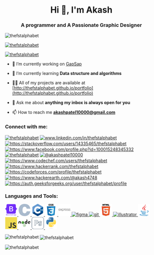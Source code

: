 <h1 align="center">Hi 👋, I'm Akash</h1>
<h3 align="center">A programmer and A Passionate Graphic Designer</h3>

<p align="left"> <img src="https://komarev.com/ghpvc/?username=thefstalphabet&label=Profile%20views&color=0e75b6&style=flat" alt="thefstalphabet" /> </p>

<p align="left"> <a href="https://github.com/ryo-ma/github-profile-trophy"><img src="https://github-profile-trophy.vercel.app/?username=thefstalphabet" alt="thefstalphabet" /></a> </p>

<p align="left"> <a href="https://twitter.com/thefstalphabet" target="blank"><img src="https://img.shields.io/twitter/follow/thefstalphabet?logo=twitter&style=for-the-badge" alt="thefstalphabet" /></a> </p>

- 🔭 I’m currently working on [GapSap](https://github.com/thefstalphabet/GapSap)

- 🌱 I’m currently learning **Data structure and algorithms**

- 👨‍💻 All of my projects are available at [http://thefstalphabet.github.io/portfolio](http://thefstalphabet.github.io/portfolio)

- 💬 Ask me about **anything my inbox is always open for you**

- 📫 How to reach me **akashpatel10000@gmail.com**

<h3 align="left">Connect with me:</h3>
<p align="left">
<a href="https://twitter.com/thefstalphabet" target="blank"><img align="center" src="https://raw.githubusercontent.com/rahuldkjain/github-profile-readme-generator/neutral-icons/src/images/icons/Social/twitter.svg" alt="thefstalphabet" height="30" width="40" /></a>
<a href="https://linkedin.com/in/www.linkedin.com/in/thefstalphabet" target="blank"><img align="center" src="https://raw.githubusercontent.com/rahuldkjain/github-profile-readme-generator/neutral-icons/src/images/icons/Social/linked-in-alt.svg" alt="www.linkedin.com/in/thefstalphabet" height="30" width="40" /></a>
<a href="https://stackoverflow.com/users/https://stackoverflow.com/users/14335465/thefstalphabet" target="blank"><img align="center" src="https://raw.githubusercontent.com/rahuldkjain/github-profile-readme-generator/neutral-icons/src/images/icons/Social/stack-overflow.svg" alt="https://stackoverflow.com/users/14335465/thefstalphabet" height="30" width="40" /></a>
<a href="https://fb.com/https://www.facebook.com/profile.php?id=100015248345332" target="blank"><img align="center" src="https://raw.githubusercontent.com/rahuldkjain/github-profile-readme-generator/neutral-icons/src/images/icons/Social/facebook.svg" alt="https://www.facebook.com/profile.php?id=100015248345332" height="30" width="40" /></a>
<a href="https://instagram.com/thefstalphabet" target="blank"><img align="center" src="https://raw.githubusercontent.com/rahuldkjain/github-profile-readme-generator/neutral-icons/src/images/icons/Social/instagram.svg" alt="thefstalphabet" height="30" width="40" /></a>
<a href="https://medium.com/@akashpatel10000" target="blank"><img align="center" src="https://raw.githubusercontent.com/rahuldkjain/github-profile-readme-generator/neutral-icons/src/images/icons/Social/medium.svg" alt="@akashpatel10000" height="30" width="40" /></a>
<a href="https://www.codechef.com/users/https://www.codechef.com/users/thefstalphabet" target="blank"><img align="center" src="https://cdn.jsdelivr.net/npm/simple-icons@3.1.0/icons/codechef.svg" alt="https://www.codechef.com/users/thefstalphabet" height="30" width="40" /></a>
<a href="https://www.hackerrank.com/https://www.hackerrank.com/thefstalphabet" target="blank"><img align="center" src="https://raw.githubusercontent.com/rahuldkjain/github-profile-readme-generator/neutral-icons/src/images/icons/Social/hackerrank.svg" alt="https://www.hackerrank.com/thefstalphabet" height="30" width="40" /></a>
<a href="https://codeforces.com/profile/https://codeforces.com/profile/thefstalphabet" target="blank"><img align="center" src="https://cdn.jsdelivr.net/npm/simple-icons@3.0.1/icons/codeforces.svg" alt="https://codeforces.com/profile/thefstalphabet" height="30" width="40" /></a>
<a href="https://www.hackerearth.com/https://www.hackerearth.com/@akash4748" target="blank"><img align="center" src="https://raw.githubusercontent.com/rahuldkjain/github-profile-readme-generator/neutral-icons/src/images/icons/Social/hackerearth.svg" alt="https://www.hackerearth.com/@akash4748" height="30" width="40" /></a>
<a href="https://auth.geeksforgeeks.org/user/https://auth.geeksforgeeks.org/user/thefstalphabet/profile" target="blank"><img align="center" src="https://raw.githubusercontent.com/rahuldkjain/github-profile-readme-generator/neutral-icons/src/images/icons/Social/geeks-for-geeks.svg" alt="https://auth.geeksforgeeks.org/user/thefstalphabet/profile" height="30" width="40" /></a>
</p>

<h3 align="left">Languages and Tools:</h3>
<p align="left"> <a href="https://getbootstrap.com" target="_blank"> <img src="https://raw.githubusercontent.com/devicons/devicon/master/icons/bootstrap/bootstrap-plain-wordmark.svg" alt="bootstrap" width="40" height="40"/> </a> <a href="https://www.cprogramming.com/" target="_blank"> <img src="https://raw.githubusercontent.com/devicons/devicon/master/icons/c/c-original.svg" alt="c" width="40" height="40"/> </a> <a href="https://www.w3schools.com/cpp/" target="_blank"> <img src="https://raw.githubusercontent.com/devicons/devicon/master/icons/cplusplus/cplusplus-original.svg" alt="cplusplus" width="40" height="40"/> </a> <a href="https://www.w3schools.com/css/" target="_blank"> <img src="https://raw.githubusercontent.com/devicons/devicon/master/icons/css3/css3-original-wordmark.svg" alt="css3" width="40" height="40"/> </a> <a href="https://expressjs.com" target="_blank"> <img src="https://raw.githubusercontent.com/devicons/devicon/master/icons/express/express-original-wordmark.svg" alt="express" width="40" height="40"/> </a> <a href="https://www.figma.com/" target="_blank"> <img src="https://www.vectorlogo.zone/logos/figma/figma-icon.svg" alt="figma" width="40" height="40"/> </a> <a href="https://git-scm.com/" target="_blank"> <img src="https://www.vectorlogo.zone/logos/git-scm/git-scm-icon.svg" alt="git" width="40" height="40"/> </a> <a href="https://www.w3.org/html/" target="_blank"> <img src="https://raw.githubusercontent.com/devicons/devicon/master/icons/html5/html5-original-wordmark.svg" alt="html5" width="40" height="40"/> </a> <a href="https://www.adobe.com/in/products/illustrator.html" target="_blank"> <img src="https://www.vectorlogo.zone/logos/adobe_illustrator/adobe_illustrator-icon.svg" alt="illustrator" width="40" height="40"/> </a> <a href="https://www.java.com" target="_blank"> <img src="https://raw.githubusercontent.com/devicons/devicon/master/icons/java/java-original.svg" alt="java" width="40" height="40"/> </a> <a href="https://developer.mozilla.org/en-US/docs/Web/JavaScript" target="_blank"> <img src="https://raw.githubusercontent.com/devicons/devicon/master/icons/javascript/javascript-original.svg" alt="javascript" width="40" height="40"/> </a> <a href="https://nodejs.org" target="_blank"> <img src="https://raw.githubusercontent.com/devicons/devicon/master/icons/nodejs/nodejs-original-wordmark.svg" alt="nodejs" width="40" height="40"/> </a> <a href="https://www.photoshop.com/en" target="_blank"> <img src="https://raw.githubusercontent.com/devicons/devicon/master/icons/photoshop/photoshop-line.svg" alt="photoshop" width="40" height="40"/> </a> <a href="https://www.python.org" target="_blank"> <img src="https://raw.githubusercontent.com/devicons/devicon/master/icons/python/python-original.svg" alt="python" width="40" height="40"/> </a> </p>

<p><img align="left" src="https://github-readme-stats.vercel.app/api/top-langs?username=thefstalphabet&show_icons=true&locale=en&layout=compact" alt="thefstalphabet" /></p>

<p>&nbsp;<img align="center" src="https://github-readme-stats.vercel.app/api?username=thefstalphabet&show_icons=true&locale=en" alt="thefstalphabet" /></p>

<p><img align="center" src="https://github-readme-streak-stats.herokuapp.com/?user=thefstalphabet&" alt="thefstalphabet" /></p>

